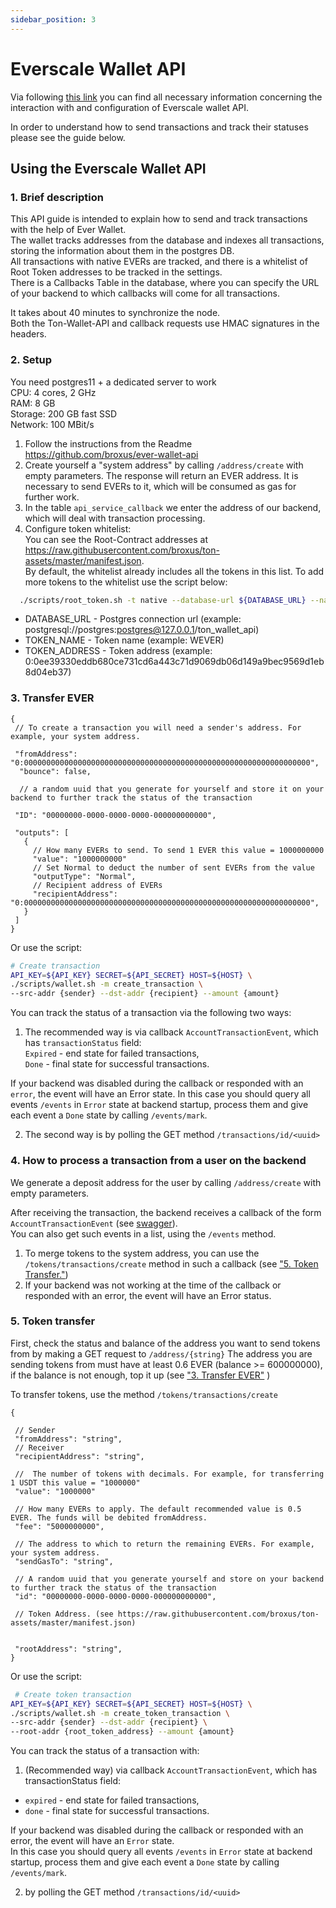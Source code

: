 ```yaml
---
sidebar_position: 3
---
```


# Everscale Wallet API

Via following [this link](https://github.com/broxus/ever-wallet-api) you can find all necessary information concerning the interaction with and configuration of Everscale wallet API. 

In order to understand how to send transactions and track their statuses please see the guide below.

## Using the Everscale Wallet API

### 1. Brief description

This API guide is intended to explain how to send and track transactions with the help of Ever Wallet.    
The wallet tracks addresses from the database and indexes all transactions, storing the information about them in the postgres DB.    
All transactions with native EVERs are tracked, and there is a whitelist of Root Token addresses to be tracked in the settings.   
There is a Callbacks Table in the database, where you can specify the URL of your backend to which callbacks will come for all transactions.

It takes about 40 minutes to synchronize the node.  
Both the Ton-Wallet-API and callback requests use HMAC signatures in the headers.

### 2. Setup

You need postgres11 + a dedicated server to work    
CPU: 4 cores, 2 GHz   
RAM: 8 GB    
Storage: 200 GB fast SSD    
Network: 100 MBit/s   

1. Follow the instructions from the Readme https://github.com/broxus/ever-wallet-api
2. Create yourself a "system address" by calling `/address/create` with empty parameters. The response will return an EVER address. It is necessary to send EVERs to it, which will be consumed as gas for further work.
3. In the table `api_service_callback` we enter the address of our backend, which will deal with transaction processing.
4. Configure token whitelist:   
You can see the Root-Contract addresses at https://raw.githubusercontent.com/broxus/ton-assets/master/manifest.json.  
By default, the whitelist already includes all the tokens in this list.
To add more tokens to the whitelist use the script below:

```bash
  ./scripts/root_token.sh -t native --database-url ${DATABASE_URL} --name ${TOKEN_NAME} --address ${TOKEN_ADDRESS}
```
- DATABASE_URL - Postgres connection url (example: postgresql://postgres:postgres@127.0.0.1/ton_wallet_api)
- TOKEN_NAME - Token name (example: WEVER)
- TOKEN_ADDRESS - Token address (example: 0:0ee39330eddb680ce731cd6a443c71d9069db06d149a9bec9569d1eb8d04eb37)

### 3. Transfer EVER

```
{
 // To create a transaction you will need a sender's address. For example, your system address.   

 "fromAddress": "0:0000000000000000000000000000000000000000000000000000000000000000",  
  "bounce": false,    

  // a random uuid that you generate for yourself and store it on your backend to further track the status of the transaction

 "ID": "00000000-0000-0000-0000-000000000000",      
 
 "outputs": [
   {
     // How many EVERs to send. To send 1 EVER this value = 1000000000
     "value": "1000000000"
     // Set Normal to deduct the number of sent EVERs from the value    
     "outputType": "Normal",    
     // Recipient address of EVERs    
     "recipientAddress": "0:0000000000000000000000000000000000000000000000000000000000000000",    
   }
 ]
}
```

Or use the script:

```bash
# Create transaction
API_KEY=${API_KEY} SECRET=${API_SECRET} HOST=${HOST} \
./scripts/wallet.sh -m create_transaction \
--src-addr {sender} --dst-addr {recipient} --amount {amount}
```

You can track the status of a transaction via the following two ways:

1. The recommended way is via callback `AccountTransactionEvent`, which has `transactionStatus` field:    
`Expired` - end state for failed transactions,  
`Done` - final state for successful transactions. 

If your backend was disabled during the callback or responded with an `error`, the event will have an Error state. In this case you should query all events `/events` in `Error` state at backend startup, process them and give each event a `Done` state by calling `/events/mark`. 

2. The second way is by polling the GET method `/transactions/id/<uuid>`

### 4. How to process a transaction from a user on the backend

We generate a deposit address for the user by calling  `/address/create` with empty parameters.

After receiving the transaction, the backend receives a callback of the form `AccountTransactionEvent` (see [swagger](https://tonapi.broxus.com/swagger.yaml)).   
You can also get such events in a list, using the `/events` method.

1. To merge tokens to the system address, you can use the `/tokens/transactions/create` method in such a callback (see ["5. Token Transfer."](#5-token-transfer))
2. If your backend was not working at the time of the callback or responded with an error, the event will have an Error status.

### 5. Token transfer

First, check the status and balance of the address you want to send tokens from by making a GET request to `/address/{string}`
The address you are sending tokens from must have at least 0.6 EVER (balance >= 600000000), if the balance is not enough, top it up (see ["3. Transfer EVER"](#3-transfer-ever) )

To transfer tokens, use the method `/tokens/transactions/create`

```
{

 // Sender  
 "fromAddress": "string",  
 // Receiver            
 "recipientAddress": "string",              

 //  The number of tokens with decimals. For example, for transferring 1 USDT this value = "1000000"
 "value": "1000000"

 // How many EVERs to apply. The default recommended value is 0.5 EVER. The funds will be debited fromAddress.
 "fee": "5000000000",  

 // The address to which to return the remaining EVERs. For example, your system address.
 "sendGasTo": "string",                                

 // A random uuid that you generate yourself and store on your backend to further track the status of the transaction
 "id": "00000000-0000-0000-0000-000000000000",      

 // Token Address. (see https://raw.githubusercontent.com/broxus/ton-assets/master/manifest.json)
 

 "rootAddress": "string",                    
}
```

Or use the script:

```bash
 # Create token transaction
API_KEY=${API_KEY} SECRET=${API_SECRET} HOST=${HOST} \
./scripts/wallet.sh -m create_token_transaction \
--src-addr {sender} --dst-addr {recipient} \
--root-addr {root_token_address} --amount {amount}
```
You can track the status of a transaction with: 
1) (Recommended way) via callback `AccountTransactionEvent`, which has transactionStatus field:
- `expired` - end state for failed transactions,
- `done` - final state for successful transactions. 


If your backend was disabled during the callback or responded with an error, the event will have an `Error` state.    
In this case you should query all events `/events` in `Error` state at backend startup, process them and give each event a `Done` state by calling `/events/mark`.  
 
2) by polling the GET method `/transactions/id/<uuid>`

